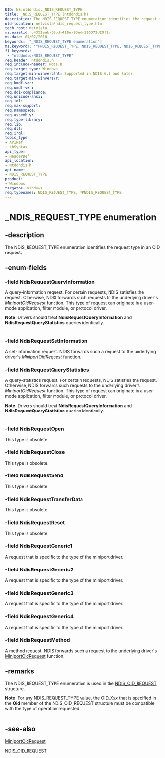 ```yaml
---
UID: NE:ntddndis._NDIS_REQUEST_TYPE
title: _NDIS_REQUEST_TYPE (ntddndis.h)
description: The NDIS_REQUEST_TYPE enumeration identifies the request type in an OID request.
old-location: netvista\ndis_request_type.htm
tech.root: netvista
ms.assetid: c4352eab-8bbd-429e-93ad-190372d29f2c
ms.date: 05/02/2018
keywords: ["_NDIS_REQUEST_TYPE enumeration"]
ms.keywords: "*PNDIS_REQUEST_TYPE, NDIS_REQUEST_TYPE, NDIS_REQUEST_TYPE enumeration [Network Drivers Starting with Windows Vista], NdisRequestClose, NdisRequestGeneric1, NdisRequestGeneric2, NdisRequestGeneric3, NdisRequestGeneric4, NdisRequestMethod, NdisRequestOpen, NdisRequestQueryInformation, NdisRequestQueryStatistics, NdisRequestReset, NdisRequestSend, NdisRequestSetInformation, NdisRequestTransferData, PNDIS_REQUEST_TYPE, PNDIS_REQUEST_TYPE enumeration pointer [Network Drivers Starting with Windows Vista], _NDIS_REQUEST_TYPE, ndis_request_ref_78880aa3-bab2-49bd-9232-117accb98ce3.xml, netvista.ndis_request_type, ntddndis/NDIS_REQUEST_TYPE, ntddndis/NdisRequestClose, ntddndis/NdisRequestGeneric1, ntddndis/NdisRequestGeneric2, ntddndis/NdisRequestGeneric3, ntddndis/NdisRequestGeneric4, ntddndis/NdisRequestMethod, ntddndis/NdisRequestOpen, ntddndis/NdisRequestQueryInformation, ntddndis/NdisRequestQueryStatistics, ntddndis/NdisRequestReset, ntddndis/NdisRequestSend, ntddndis/NdisRequestSetInformation, ntddndis/NdisRequestTransferData, ntddndis/PNDIS_REQUEST_TYPE"
f1_keywords:
 - "ntddndis/NDIS_REQUEST_TYPE"
req.header: ntddndis.h
req.include-header: Ndis.h
req.target-type: Windows
req.target-min-winverclnt: Supported in NDIS 6.0 and later.
req.target-min-winversvr: 
req.kmdf-ver: 
req.umdf-ver: 
req.ddi-compliance: 
req.unicode-ansi: 
req.idl: 
req.max-support: 
req.namespace: 
req.assembly: 
req.type-library: 
req.lib: 
req.dll: 
req.irql: 
topic_type:
- APIRef
- kbSyntax
api_type:
- HeaderDef
api_location:
- Ntddndis.h
api_name:
- NDIS_REQUEST_TYPE
product:
- Windows
targetos: Windows
req.typenames: NDIS_REQUEST_TYPE, *PNDIS_REQUEST_TYPE
---
```


# _NDIS_REQUEST_TYPE enumeration


## -description


The NDIS_REQUEST_TYPE enumeration identifies the request type in an OID request.


## -enum-fields




### -field NdisRequestQueryInformation

A query-information request. For certain requests, NDIS satisfies the request. Otherwise,
     NDIS forwards such requests to the underlying driver's 
     <i>MiniportOidRequest</i> function. This type of request can originate in a user-mode application, filter module, or protocol driver.

<div class="alert"><b>Note</b>  Drivers should treat <b>NdisRequestQueryInformation</b> and <b>NdisRequestQueryStatistics</b> queries identically.</div>
<div> </div>

### -field NdisRequestSetInformation

A set-information request. NDIS forwards such a request to the underlying driver's 
     <i>MiniportOidRequest</i> function.


### -field NdisRequestQueryStatistics

A query-statistics request. For certain requests, NDIS satisfies the request. Otherwise,
     NDIS forwards such requests to the underlying driver's 
     <i>MiniportOidRequest</i> function. This type of request can originate in a user-mode application, filter module, or protocol driver.

<div class="alert"><b>Note</b>  Drivers should treat <b>NdisRequestQueryInformation</b> and <b>NdisRequestQueryStatistics</b> queries identically.</div>
<div> </div>

### -field NdisRequestOpen

This type is obsolete.


### -field NdisRequestClose

This type is obsolete.


### -field NdisRequestSend

This type is obsolete.


### -field NdisRequestTransferData

This type is obsolete.


### -field NdisRequestReset

This type is obsolete.


### -field NdisRequestGeneric1

A request that is specific to the type of the miniport driver.


### -field NdisRequestGeneric2

A request that is specific to the type of the miniport driver.


### -field NdisRequestGeneric3

A request that is specific to the type of the miniport driver.


### -field NdisRequestGeneric4

A request that is specific to the type of the miniport driver.


### -field NdisRequestMethod

A method request. NDIS forwards such a request to the underlying driver's 
     <a href="https://docs.microsoft.com/windows-hardware/drivers/ddi/ndis/nc-ndis-miniport_oid_request">MiniportOidRequest</a> function.


## -remarks



The NDIS_REQUEST_TYPE enumeration is used in the 
    <a href="https://docs.microsoft.com/windows-hardware/drivers/ddi/ndis/ns-ndis-_ndis_oid_request">NDIS_OID_REQUEST</a> structure.

<div class="alert"><b>Note</b>  For any NDIS_REQUEST_TYPE value, the OID_<i>Xxx</i> that is specified in the 
    <b>Oid</b> member of the NDIS_OID_REQUEST structure must be compatible with the type of operation
    requested.</div>
<div> </div>



## -see-also




<a href="https://docs.microsoft.com/windows-hardware/drivers/ddi/ndis/nc-ndis-miniport_oid_request">MiniportOidRequest</a>



<a href="https://docs.microsoft.com/windows-hardware/drivers/ddi/ndis/ns-ndis-_ndis_oid_request">NDIS_OID_REQUEST</a>
 

 

